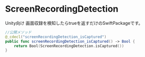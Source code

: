 # ScreenRecordingDetection

Unity向け
画面収録を検知したらtrueを返すだけのSwiftPackageです。

```swift
//公開メソッド
@_cdecl("screenRecordingDetection_isCaptured")
public func screenRecordingDetection_isCaptured() -> Bool {
    return Bool(ScreenRecordingDetection.isCaptured())
}
```

